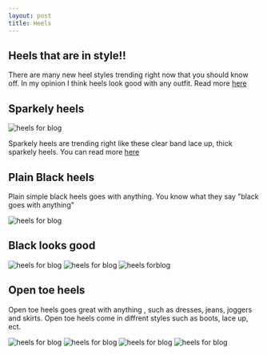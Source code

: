 ```yaml
---
layout: post
title: Heels
---
```


## Heels that are in style!!

There are many new heel styles trending right now that you should know off. In my opinion I think heels look good with any outfit.
Read more [here](https://www.misslola.com/)

## Sparkely heels 
![heels for blog](https://i.pinimg.com/736x/cb/8b/6f/cb8b6f0c38fea3fafe84451612ee3a26.jpg)

Sparkely heels are trending right like these clear band lace up, thick sparkely heels. 
You can read more [here](https://www.aliexpress.com/store/product/NAUSK-2018-Fashion-Women-Sandals-2018-Open-Toe-High-Heels-Shoes-Woman-Clear-Transparent-Summer-Ankle/136994_32867466903.html?spm=a2g1y.12024536.productList_11450875.subject_5)

## Plain Black heels 

Plain simple black heels goes with anything. You know what they say "black goes with anything"


![heels for blog](https://www.fsjshoes.com/media/catalog/product/cache/1/image/600x600/602f0fa2c1f0d1ba5e241f914e856ff9/n/j/nj080334.jpg)


## Black looks good
![heels for blog](https://www.justthedesign.com/wp-content/uploads/2015/04/All-Black-Outfit-30.jpg)
![heels for blog](http://outfitideashq.com/wp-content/uploads/2017/01/black-pumps-women-outfit-idea-style-fashion-1.jpg)
![heels forblog](https://i.pinimg.com/originals/b1/ad/2f/b1ad2f3ab846e43274eb965728ae903f.jpg)



## Open toe heels

Open toe heels goes great with anything , such as dresses, jeans, joggers and skirts. Open toe heels come in diffrent styles such as boots, lace up, ect.

![heels for blog](http://picture-cdn.wheretoget.it/rschyk-l-610x610-blake+lively+dress-blake+lively-gossip+girl-black+heels-outfit-floppy+hat-peep+toe+boots-hat-dress.jpg)
![heels for blog](http://glamradar.com/wp-content/uploads/2016/11/1.-black-sweater-with-skirt-and-peep-toe-boots.jpg)
![heels for blog](http://picture-cdn.wheretoget.it/a805bl-l.jpg)
![heels for blog](http://s3cdn-test-lookbooknu.netdna-ssl.com/files/looks/medium/2016/10/06/5035590_DSCF8452.jpg?1475755133)
